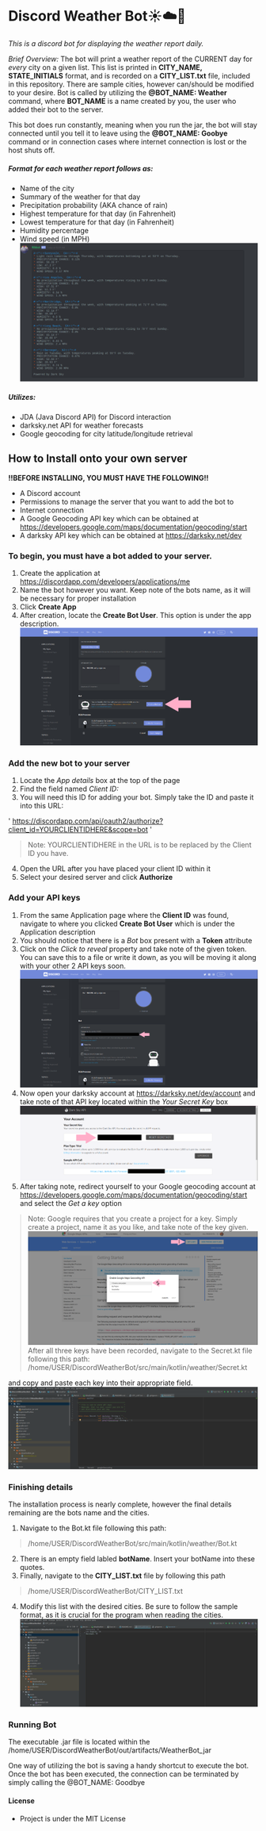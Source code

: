 # Discord Weather Bot☀️☁️🤖

*This is a discord bot for displaying the weather report daily.*

*Brief Overview:*
The bot will print a weather report of the CURRENT day for *every* city on a given list.
This list is printed in **CITY_NAME, STATE_INITIALS** format, and is recorded on a **CITY_LIST.txt** file, included in this repository.
There are sample cities, however can/should be modified to your desire.
Bot is called by utilizing the **@BOT_NAME: Weather** command, where **BOT_NAME** is a name created by you, the user who added their bot to the server.

This bot does run constantly, meaning when you run the jar, the bot will stay connected until you tell it to leave using the
**@BOT_NAME: Goobye** command or in connection cases where internet connection is lost or the host shuts off.
##### Format for each weather report follows as:
 + Name of the city
 + Summary of the weather for that day
 + Precipitation probability (AKA chance of rain)
 + Highest temperature for that day (in Fahrenheit)
 + Lowest temperature for that day (in Fahrenheit)
 + Humidity percentage
 + Wind speed (in MPH)
![alt text](https://raw.githubusercontent.com/lacanlale/DiscordWeatherBot/master/README%20IMAGES/discord%20ss.png)
##### Utilizes:
- JDA (Java Discord API) for Discord interaction
- darksky.net API for weather forecasts
- Google geocoding for city latitude/longitude retrieval

## How to Install onto your own server
**!!BEFORE INSTALLING, YOU MUST HAVE THE FOLLOWING!!**
+ A Discord account
+ Permissions to manage the server that you want to add the bot to
+ Internet connection
+ A Google Geocoding API key which can be obtained at https://developers.google.com/maps/documentation/geocoding/start
+ A darksky API key which can be obtained at https://darksky.net/dev

### To begin, you must have a bot added to your server.

1. Create the application at https://discordapp.com/developers/applications/me
2. Name the bot however you want. Keep note of the bots name, as it will be necessary for proper installation
3. Click **Create App**
4. After creation, locate the **Create Bot User**. This option is under the app description.
![alt text](https://raw.githubusercontent.com/lacanlale/DiscordWeatherBot/master/README%20IMAGES/Create%20a%20Bot%20User.png)
### Add the new bot to your server
1. Locate the *App details* box at the top of the page
2. Find the field named *Client ID:*
3. You will need this ID for adding your bot. Simply take the ID and paste it into this URL:

' https://discordapp.com/api/oauth2/authorize?client_id=YOURCLIENTIDHERE&scope=bot '
>Note: YOURCLIENTIDHERE in the URL is to be replaced by the Client ID you have.
4. Open the URL after you have placed your client ID within it
5. Select your desired server and click **Authorize**

### Add your API keys
1. From the same Application page where the **Client ID** was found, navigate to where you clicked **Create Bot User** which is under the Application description
2. You should notice that there is a *Bot* box present with a **Token** attribute
3. Click on the *Click to reveal* property and take note of the given token. You can save this to a file or write it down, as you will be moving it along with your other 2 API keys soon.
![alt text](https://raw.githubusercontent.com/lacanlale/DiscordWeatherBot/master/README%20IMAGES/discord%20api.png)
4. Now open your darksky account at https://darksky.net/dev/account and take note of that API key located within the *Your Secret Key* box
![alt text](https://raw.githubusercontent.com/lacanlale/DiscordWeatherBot/master/README%20IMAGES/darksky.png)
5. After taking note, redirect yourself to your Google geocoding account at https://developers.google.com/maps/documentation/geocoding/start and select the *Get a key* option
>Note: Google requires that you create a project for a key. Simply create a project, name it as you like, and take note of the key given.
![alt text](https://raw.githubusercontent.com/lacanlale/DiscordWeatherBot/master/README%20IMAGES/geocoding.png)
After all three keys have been recorded, navigate to the Secret.kt file following this path:
>/home/USER/DiscordWeatherBot/src/main/kotlin/weather/Secret.kt

and copy and paste each key into their appropriate field.
![alt text](https://raw.githubusercontent.com/lacanlale/DiscordWeatherBot/master/README%20IMAGES/Secret.png)
### Finishing details
The installation process is nearly complete, however the final details remaining are the bots name and the cities.
1. Navigate to the Bot.kt file following this path:
> /home/USER/DiscordWeatherBot/src/main/kotlin/weather/Bot.kt
2. There is an empty field labled **botName**. Insert your botName into these quotes.
3. Finally, navigate to the **CITY_LIST.txt** file by following this path
> /home/USER/DiscordWeatherBot/CITY_LIST.txt
4. Modify this list with the desired cities. Be sure to follow the sample format, as it is crucial for the program when reading the cities.
![alt text](https://raw.githubusercontent.com/lacanlale/DiscordWeatherBot/master/README%20IMAGES/City%20List.png)
### Running Bot
The executable .jar file is located within the /home/USER/DiscordWeatherBot/out/artifacts/WeatherBot_jar

One way of utilizing the bot is saving a handy shortcut to execute the bot.
Once the bot has been executed, the connection can be terminated by simply calling the @BOT_NAME: Goodbye

#### License
 + Project is under the MIT License

